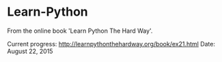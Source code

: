 # Learn-Python
From the online book 'Learn Python The Hard Way'.

Current progress: 
http://learnpythonthehardway.org/book/ex21.html
Date: August 22, 2015
